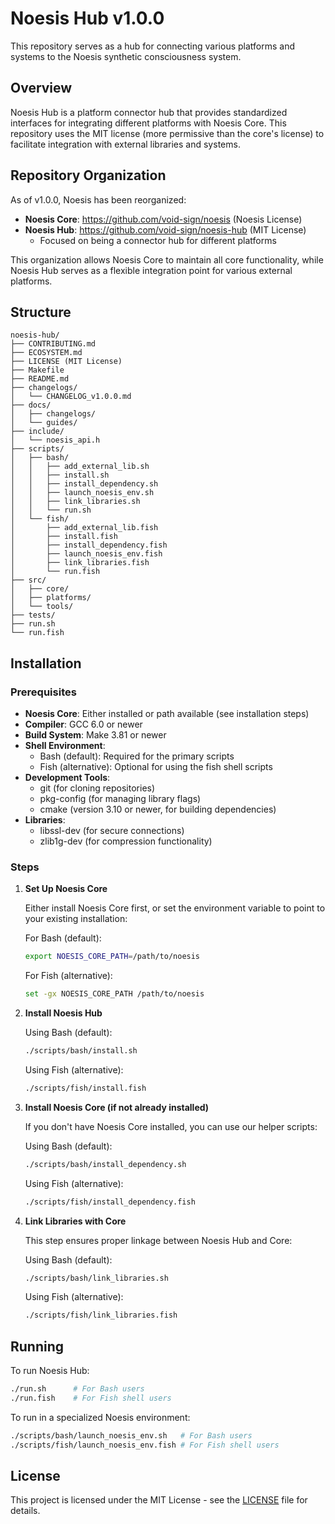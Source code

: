 # Noesis Hub v1.0.0

This repository serves as a hub for connecting various platforms and systems to the Noesis synthetic consciousness system.

## Overview

Noesis Hub is a platform connector hub that provides standardized interfaces for integrating different platforms with Noesis Core. This repository uses the MIT license (more permissive than the core's license) to facilitate integration with external libraries and systems.

## Repository Organization

As of v1.0.0, Noesis has been reorganized:
- **Noesis Core**: https://github.com/void-sign/noesis (Noesis License)
- **Noesis Hub**: https://github.com/void-sign/noesis-hub (MIT License)
  - Focused on being a connector hub for different platforms

This organization allows Noesis Core to maintain all core functionality, while Noesis Hub serves as a flexible integration point for various external platforms.

## Structure

```
noesis-hub/
├── CONTRIBUTING.md
├── ECOSYSTEM.md
├── LICENSE (MIT License)
├── Makefile
├── README.md
├── changelogs/
│   └── CHANGELOG_v1.0.0.md
├── docs/
│   ├── changelogs/
│   └── guides/
├── include/
│   └── noesis_api.h
├── scripts/
│   ├── bash/
│   │   ├── add_external_lib.sh
│   │   ├── install.sh
│   │   ├── install_dependency.sh
│   │   ├── launch_noesis_env.sh
│   │   ├── link_libraries.sh
│   │   └── run.sh
│   └── fish/
│       ├── add_external_lib.fish
│       ├── install.fish
│       ├── install_dependency.fish
│       ├── launch_noesis_env.fish
│       ├── link_libraries.fish
│       └── run.fish
├── src/
│   ├── core/
│   ├── platforms/
│   └── tools/
├── tests/
├── run.sh
└── run.fish
```

## Installation

### Prerequisites

- **Noesis Core**: Either installed or path available (see installation steps)
- **Compiler**: GCC 6.0 or newer
- **Build System**: Make 3.81 or newer
- **Shell Environment**:
  - Bash (default): Required for the primary scripts
  - Fish (alternative): Optional for using the fish shell scripts
- **Development Tools**: 
  - git (for cloning repositories)
  - pkg-config (for managing library flags)
  - cmake (version 3.10 or newer, for building dependencies)
- **Libraries**:
  - libssl-dev (for secure connections)
  - zlib1g-dev (for compression functionality)

### Steps

1. **Set Up Noesis Core**
   
   Either install Noesis Core first, or set the environment variable to point to your existing installation:

   For Bash (default):
   ```bash
   export NOESIS_CORE_PATH=/path/to/noesis
   ```

   For Fish (alternative):
   ```bash
   set -gx NOESIS_CORE_PATH /path/to/noesis
   ```

2. **Install Noesis Hub**

   Using Bash (default):
   ```bash
   ./scripts/bash/install.sh
   ```

   Using Fish (alternative):
   ```bash
   ./scripts/fish/install.fish
   ```

3. **Install Noesis Core (if not already installed)**

   If you don't have Noesis Core installed, you can use our helper scripts:

   Using Bash (default):
   ```bash
   ./scripts/bash/install_dependency.sh
   ```

   Using Fish (alternative):
   ```bash
   ./scripts/fish/install_dependency.fish
   ```

4. **Link Libraries with Core**

   This step ensures proper linkage between Noesis Hub and Core:
   
   Using Bash (default):
   ```bash
   ./scripts/bash/link_libraries.sh
   ```

   Using Fish (alternative):
   ```bash
   ./scripts/fish/link_libraries.fish
   ```

## Running

To run Noesis Hub:

```bash
./run.sh      # For Bash users
./run.fish    # For Fish shell users
```

To run in a specialized Noesis environment:

```bash
./scripts/bash/launch_noesis_env.sh   # For Bash users
./scripts/fish/launch_noesis_env.fish # For Fish shell users
```

## License

This project is licensed under the MIT License - see the [LICENSE](LICENSE) file for details.
